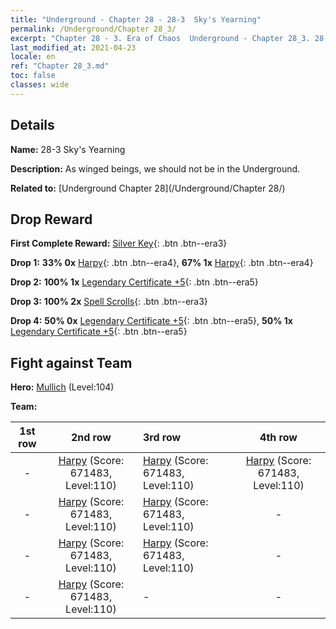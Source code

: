 ```yaml
---
title: "Underground - Chapter 28 - 28-3  Sky's Yearning"
permalink: /Underground/Chapter 28_3/
excerpt: "Chapter 28 - 3. Era of Chaos  Underground - Chapter 28_3. 28-3  Sky's Yearning"
last_modified_at: 2021-04-23
locale: en
ref: "Chapter 28_3.md"
toc: false
classes: wide
---
```


## Details

 **Name:** 28-3  Sky's Yearning

 **Description:**       As winged beings, we should not be in the Underground.

 **Related to:** [Underground Chapter 28](/Underground/Chapter 28/)

## Drop Reward

 **First Complete Reward:** [Silver Key](/Items/con_693/){: .btn .btn--era3}

 **Drop 1:** **33% 0x** [Harpy](/Items/unt_245/){: .btn .btn--era4}, **67% 1x** [Harpy](/Items/unt_245/){: .btn .btn--era4}

 **Drop 2:** **100% 1x** [Legendary Certificate +5](/Items/mat_102/){: .btn .btn--era5}

 **Drop 3:** **100% 2x** [Spell Scrolls](/Items/con_694/){: .btn .btn--era3}

 **Drop 4:** **50% 0x** [Legendary Certificate +5](/Items/mat_102/){: .btn .btn--era5}, **50% 1x** [Legendary Certificate +5](/Items/mat_102/){: .btn .btn--era5}


## Fight against Team
 **Hero:** [Mullich](/heroes/Mullich/) (Level:104)

 **Team:**


  | 1st row | 2nd row | 3rd row | 4th row |
  |:----:|:----:|:----|:----:|
  | - | [Harpy](/units/Harpy/) (Score: 671483, Level:110)  | [Harpy](/units/Harpy/) (Score: 671483, Level:110)  | [Harpy](/units/Harpy/) (Score: 671483, Level:110)  |
  | - | [Harpy](/units/Harpy/) (Score: 671483, Level:110)  | [Harpy](/units/Harpy/) (Score: 671483, Level:110)  | - |
  | - | [Harpy](/units/Harpy/) (Score: 671483, Level:110)  | [Harpy](/units/Harpy/) (Score: 671483, Level:110)  | - |
  | - | [Harpy](/units/Harpy/) (Score: 671483, Level:110)  | - | - |


